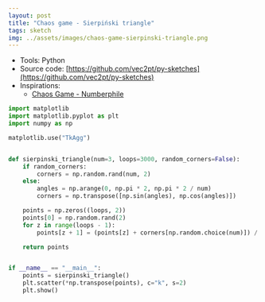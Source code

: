 ```yaml
---
layout: post
title: "Chaos game - Sierpiński triangle"
tags: sketch
img: ../assets/images/chaos-game-sierpinski-triangle.png
---
```


- Tools: Python
- Source code: [https://github.com/vec2pt/py-sketches](https://github.com/vec2pt/py-sketches)
- Inspirations:
    - [Chaos Game - Numberphile](https://www.youtube.com/watch?v=kbKtFN71Lfs)

```python
import matplotlib
import matplotlib.pyplot as plt
import numpy as np

matplotlib.use("TkAgg")


def sierpinski_triangle(num=3, loops=3000, random_corners=False):
    if random_corners:
        corners = np.random.rand(num, 2)
    else:
        angles = np.arange(0, np.pi * 2, np.pi * 2 / num)
        corners = np.transpose([np.sin(angles), np.cos(angles)])

    points = np.zeros((loops, 2))
    points[0] = np.random.rand(2)
    for z in range(loops - 1):
        points[z + 1] = (points[z] + corners[np.random.choice(num)]) / 2

    return points


if __name__ == "__main__":
    points = sierpinski_triangle()
    plt.scatter(*np.transpose(points), c="k", s=2)
    plt.show()
```
